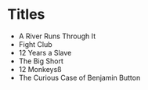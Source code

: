 # Titles

- A River Runs Through It
- Fight Club
- 12 Years a Slave
- The Big Short
- 12 Monkeysß
- The Curious Case of Benjamin Button
